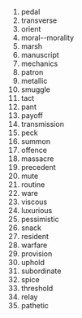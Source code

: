 1. pedal
2. transverse
3. orient
4. moral--morality
5. marsh
6. manuscript
7. mechanics
8. patron
9. metallic
10. smuggle
11. tact
12. pant
13. payoff
14. transmission
15. peck
16. summon
17. offence
18. massacre
19. precedent
20. mute
21. routine
22. ware
23. viscous
24. luxurious
25. pessimistic
26. snack
27. resident
28. warfare
29. provision
30. uphold
31. subordinate
32. spice
33. threshold
34. relay
35. pathetic